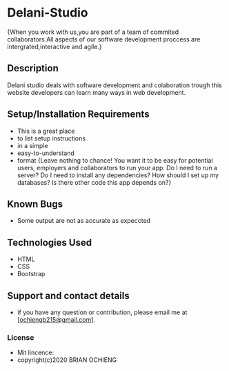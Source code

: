 # Delani-Studio
{When you work with us,you are part of a team of commited collaborators.All aspects of our software development proccess are intergrated,interactive and agile.}
## Description
Delani studio deals with software development and colaboration trough this website developers can learn many ways in web development.
## Setup/Installation Requirements
* This is a great place
* to list setup instructions
* in a simple
* easy-to-understand
* format
{Leave nothing to chance! You want it to be easy for potential users, employers and collaborators to run your app. Do I need to run a server? Do I need to install any dependencies? How should I set up my databases? Is there other code this app depends on?}
## Known Bugs
* Some output are not as accurate as expeccted
## Technologies Used
* HTML
* CSS
* Bootstrap
## Support and contact details
 * if you have any question or contribution, please email me at [ochiengb215@gmail.com].
### License
* Mit lincence:
* copyright(c)2020 BRIAN OCHIENG
  
